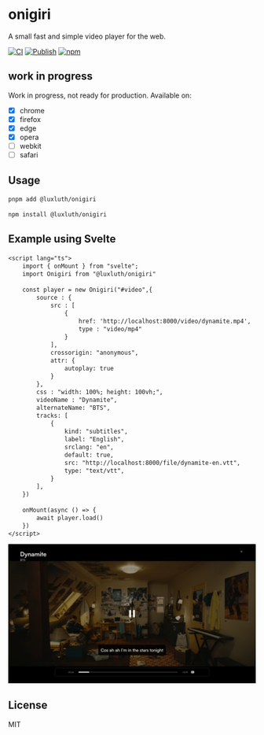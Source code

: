 # onigiri

A small fast and simple video player for the web.

[![CI](https://github.com/luxluth/onigiri/actions/workflows/main.yml/badge.svg?branch=main)](https://github.com/luxluth/onigiri/actions/workflows/main.yml)
[![Publish](https://github.com/luxluth/onigiri/actions/workflows/publish.yml/badge.svg?branch=main)](https://github.com/luxluth/onigiri/actions/workflows/publish.yml)
[![npm](https://img.shields.io/npm/v/@luxluth/onigiri?style=flat&logo=npm&color=fedcba)](https://www.npmjs.com/package/@luxluth/onigiri)

## work in progress

Work in progress, not ready for production.
Available on:

- [X] chrome
- [X] firefox
- [X] edge
- [X] opera
- [ ] webkit
- [ ] safari

## Usage

```bash
pnpm add @luxluth/onigiri
```
```bash
npm install @luxluth/onigiri
```

## Example using Svelte

```svelte
<script lang="ts">
    import { onMount } from "svelte";
    import Onigiri from "@luxluth/onigiri"

    const player = new Onigiri("#video",{
        source : {
            src : [
                {
                    href: 'http://localhost:8000/video/dynamite.mp4',
                    type : "video/mp4"
                }
            ],
            crossorigin: "anonymous",
            attr: {
                autoplay: true
            }
        },
        css : "width: 100%; height: 100vh;",
        videoName : "Dynamite",
        alternateName: "BTS",
        tracks: [
            {
                kind: "subtitles",
                label: "English",
                srclang: "en",
                default: true,
                src: "http://localhost:8000/file/dynamite-en.vtt",
                type: "text/vtt",
            }
        ],
    })

    onMount(async () => {
        await player.load()
    })
</script>
```

![example](https://raw.githubusercontent.com/luxluth/onigiri/main/assets/exemple4.png)

## License

MIT
